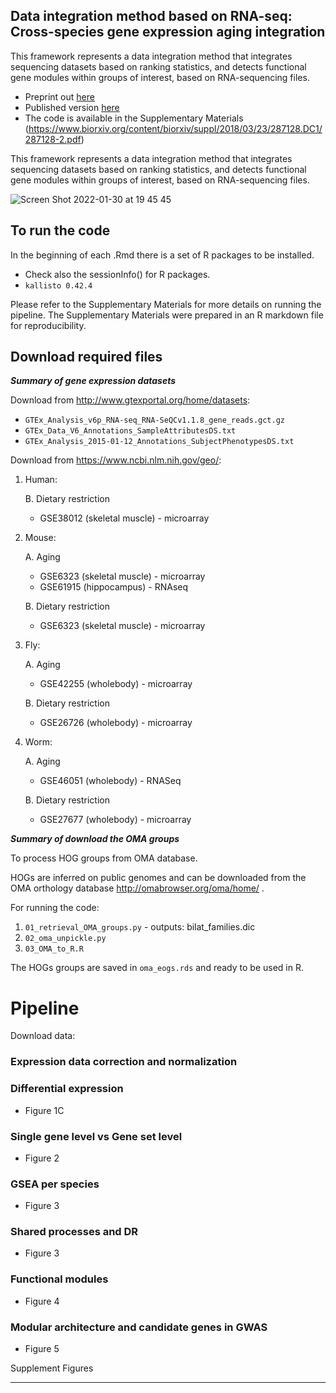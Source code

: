 


Data integration method based on RNA-seq: Cross-species gene expression aging integration
--------------------------------------------------------------------------

This framework represents a data integration method that integrates sequencing datasets based on ranking statistics, and detects functional gene modules within groups of interest, based on RNA-sequencing files.


* Preprint out [here](https://www.biorxiv.org/content/10.1101/287128v2)
* Published version [here](https://journals.plos.org/ploscompbiol/article/comments?id=10.1371/journal.pcbi.1007162)
* The code is available in the Supplementary Materials (https://www.biorxiv.org/content/biorxiv/suppl/2018/03/23/287128.DC1/287128-2.pdf)

This framework represents a data integration method that integrates sequencing datasets based on ranking statistics, and detects functional gene modules within groups of interest, based on RNA-sequencing files.



![Screen Shot 2022-01-30 at 19 45 45](https://user-images.githubusercontent.com/14986121/151725187-c1113926-db58-4de8-8fea-c1bec78c0c4f.png)

To run the code
----------------------------
In the beginning of each .Rmd there is a set of R packages to be installed. 
* Check also the sessionInfo() for R packages.
* `kallisto 0.42.4`

Please refer to the Supplementary Materials for more details on running the pipeline.
The Supplementary Materials were prepared in an R markdown file for reproducibility.


Download required files
----------------------------


***Summary of gene expression datasets***


Download from <http://www.gtexportal.org/home/datasets>:

* `GTEx_Analysis_v6p_RNA-seq_RNA-SeQCv1.1.8_gene_reads.gct.gz`
* `GTEx_Data_V6_Annotations_SampleAttributesDS.txt`
* `GTEx_Analysis_2015-01-12_Annotations_SubjectPhenotypesDS.txt`


Download from <https://www.ncbi.nlm.nih.gov/geo/>:

1. Human:
	
	B. Dietary restriction 
	* GSE38012 (skeletal muscle) - microarray

2. Mouse:
 
	A. Aging	
	* GSE6323 (skeletal muscle) - microarray
  	* GSE61915 (hippocampus) - RNAseq 
 	

	B. Dietary restriction
	* GSE6323 (skeletal muscle) - microarray

3. Fly:
 	
	A. Aging  
	* GSE42255 (wholebody) - microarray
 	
	B. Dietary restriction
	* GSE26726 (wholebody) - microarray


4. Worm:
 	
	A. Aging
  	* GSE46051 (wholebody) - RNASeq
 	
	B. Dietary restriction
	* GSE27677 (wholebody) - microarray




***Summary of download the OMA groups***

To process HOG groups from OMA database.

HOGs are inferred on public genomes and can be downloaded from the OMA orthology database <http://omabrowser.org/oma/home/> .


For running the code: 
	
1.  ```01_retrieval_OMA_groups.py``` - outputs: bilat_families.dic
2.  ```02_oma_unpickle.py```
3.  ```03_OMA_to_R.R```


The HOGs groups are saved in `oma_eogs.rds` and ready to be used in R.	



Pipeline
=========

Download data:




### Expression data correction and normalization



### Differential expression


* Figure 1C	



### Single gene level vs Gene set level


* Figure 2




### GSEA per species


* Figure 3



### Shared processes and DR

* Figure 3



### Functional modules

* Figure 4



### Modular architecture and candidate genes in GWAS

* Figure 5




Supplement Figures
______________________


